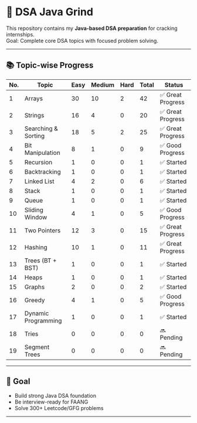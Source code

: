 # 🧠 DSA Java Grind

This repository contains my **Java-based DSA preparation** for cracking internships.  
Goal: Complete core DSA topics with focused problem solving.

---

## 📚 Topic-wise Progress

| No. | Topic               | Easy | Medium | Hard | Total | Status      |
|-----|---------------------|------|--------|------|-------|-------------|
| 1   | Arrays              | 30   | 10     | 2    | 42    | ✅ Great Progress |
| 2   | Strings             | 16   | 4      | 0    | 20    | ✅ Great Progress |
| 3   | Searching & Sorting | 18   | 5      | 2    | 25    | ✅ Great Progress |
| 4   | Bit Manipulation    | 8    | 1      | 0    | 9     | ✅ Good Progress |
| 5   | Recursion           | 1    | 0      | 0    | 1     | ✅ Started  |
| 6   | Backtracking        | 1    | 0      | 0    | 1     | ✅ Started  |
| 7   | Linked List         | 4    | 2      | 0    | 6     | ✅ Started  |
| 8   | Stack               | 1    | 0      | 0    | 1     | ✅ Started  |
| 9   | Queue               | 1    | 0      | 0    | 1     | ✅ Started  |
| 10  | Sliding Window      | 4    | 1      | 0    | 5     | ✅ Good Progress |
| 11  | Two Pointers        | 12   | 3      | 0    | 15    | ✅ Great Progress |
| 12  | Hashing             | 10   | 1      | 0    | 11    | ✅ Great Progress |
| 13  | Trees (BT + BST)    | 1    | 0      | 0    | 1     | ✅ Started  |
| 14  | Heaps               | 1    | 0      | 0    | 1     | ✅ Started  |
| 15  | Graphs              | 2    | 0      | 0    | 2     | ✅ Started  |
| 16  | Greedy              | 4    | 1      | 0    | 5     | ✅ Good Progress |
| 17  | Dynamic Programming | 1    | 0      | 0    | 1     | ✅ Started  |
| 18  | Tries               | 0    | 0      | 0    | 0     | 🔜 Pending  |
| 19  | Segment Trees       | 0    | 0      | 0    | 0     | 🔜 Pending  |

---

## 📌 Goal

- Build strong Java DSA foundation  
- Be interview-ready for FAANG  
- Solve 300+ Leetcode/GFG problems

---
